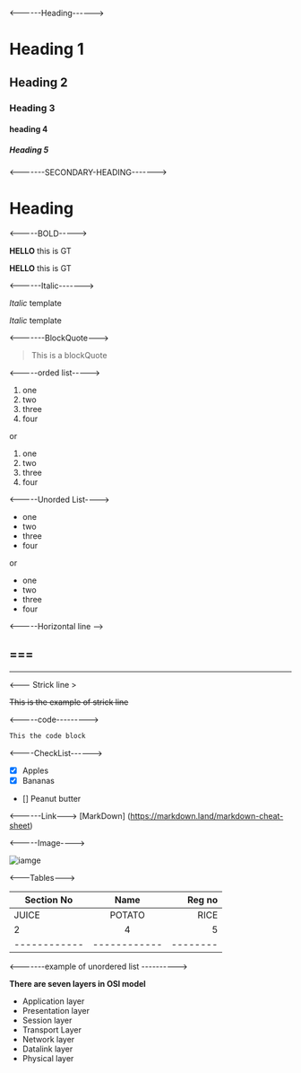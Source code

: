 <------Heading------>
# Heading 1
## Heading 2
### Heading 3
#### heading 4
##### Heading 5

<-------SECONDARY-HEADING------->

 Heading 
===



<-----BOLD----->

**HELLO** this is GT

__HELLO__ this is GT

<------Italic------->

*Italic* template

_Italic_ template

<-------BlockQuote--->

> This is a blockQuote

<-----orded list----->

1. one
2. two
3. three
4. four

or 

1. one
1. two
1. three
1. four

<-----Unorded List---->

- one
- two
- three
- four

or 

* one
* two
* three
* four

<-----Horizontal line -->

===
---
___

<--- Strick line >

~~This is the example of strick line~~

<-----code--------->

```bash
This the code block
```
<----CheckList------>

- [x] Apples
- [x] Bananas
- [] Peanut butter

<------Link--->
[MarkDown] (https://markdown.land/markdown-cheat-sheet)

<-----Image---->

![iamge](th.jfif)


<---Tables--->

| Section No | Name       | Reg no |
|------------|:----------:|-------:|
|JUICE       | POTATO     |  RICE  |
|        2   |    4       |     5  |
|------------|------------|--------|


<-------example of unordered list ---------->

**There are seven layers in OSI model**
* Application layer 
* Presentation layer
* Session layer
* Transport Layer
* Network layer
* Datalink layer
* Physical layer

